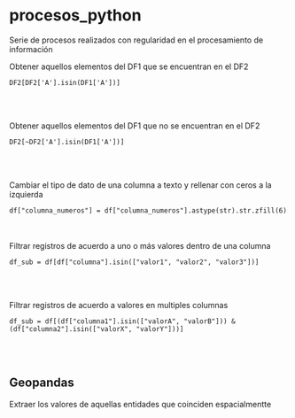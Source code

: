 # procesos_python
Serie de procesos realizados con regularidad en el procesamiento de información

Obtener aquellos elementos del DF1 que se encuentran en el DF2
```
DF2[DF2['A'].isin(DF1['A'])]
```
<br><br>

Obtener aquellos elementos del DF1 que no se encuentran en el DF2
```
DF2[~DF2['A'].isin(DF1['A'])]
```
<br><br>

Cambiar el tipo de dato de una columna a texto y rellenar con ceros a la izquierda
```
df["columna_numeros"] = df["columna_numeros"].astype(str).str.zfill(6)
```
<br><br>
Filtrar registros de acuerdo a uno o más valores dentro de una columna
```
df_sub = df[df["columna"].isin(["valor1", "valor2", "valor3"])]
```
<br><br>

Filtrar registros de acuerdo a valores en multiples columnas
```
df_sub = df[(df["columna1"].isin(["valorA", "valorB"])) & (df["columna2"].isin(["valorX", "valorY"]))]

```
<br><br>
## Geopandas
Extraer los valores de aquellas entidades que coinciden espacialmentte




```

```


```

```
